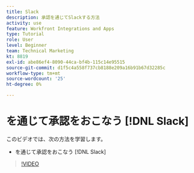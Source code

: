 ```yaml
---
title: Slack
description: 承認を通じてSlackする方法
activity: use
feature: Workfront Integrations and Apps
type: Tutorial
role: User
level: Beginner
team: Technical Marketing
kt: 8819
exl-id: abe86ef4-8090-44ca-bf4b-115c14e95515
source-git-commit: d1f5c4a558f737cb8188e209a16b91b67d32285c
workflow-type: tm+mt
source-wordcount: '25'
ht-degree: 0%

---
```


# を通じて承認をおこなう [!DNL Slack]

このビデオでは、次の方法を学習します。

* を通じて承認をおこなう [!DNL Slack]

>[!VIDEO](https://video.tv.adobe.com/v/335119/?quality=12)
